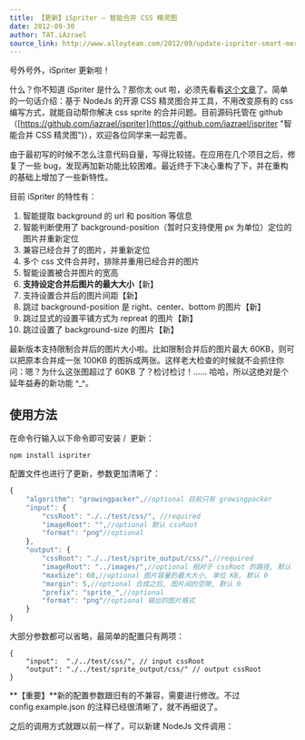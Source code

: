 ```yaml
---
title: 【更新】iSpriter – 智能合并 CSS 精灵图
date: 2012-09-30
author: TAT.iAzrael
source_link: http://www.alloyteam.com/2012/09/update-ispriter-smart-merging-css-sprite/
---
```


<!-- {% raw %} - for jekyll -->

号外号外，iSpriter 更新啦！

什么？你不知道 iSpriter 是什么？那你太 out 啦，必须先看看[这个文章](http://www.alloyteam.com/2012/06/nodejs-smart-merging-css-wizard-tool-intelligentspriter/ "NodeJs 智能合并 CSS 精灵图工具 iSpriter")了。简单的一句话介绍：基于 NodeJs 的开源 CSS 精灵图合并工具，不用改变原有的 css 编写方式，就能自动帮你解决 css sprite 的合并问题。目前源码托管在 github（[https://github.com/iazrael/ispriter](https://github.com/iazrael/ispriter "智能合并 CSS 精灵图")），欢迎各位同学来一起完善。

由于最初写的时候不怎么注意代码自量，写得比较搓。在应用在几个项目之后，修复了一些 bug，发现再加新功能比较困难。最近终于下决心重构了下，并在重构的基础上增加了一些新特性。

目前 iSpriter 的特性有：

1.  智能提取 background 的 url 和 position 等信息
2.  智能判断使用了 background-position（暂时只支持使用 px 为单位）定位的图片并重新定位
3.  兼容已经合并了的图片，并重新定位
4.  多个 css 文件合并时，排除并重用已经合并的图片
5.  智能设置被合并图片的宽高
6.  **支持设定合并后图片的最大大小**【新】
7.  支持设置合并后的图片间距【新】
8.  跳过 background-position 是 right、center、bottom 的图片【新】
9.  跳过显式的设置平铺方式为 repreat 的图片【新】
10. 跳过设置了 background-size 的图片【新】

最新版本支持限制合并后的图片大小啦。比如限制合并后的图片最大 60KB，则可以把原本合并成一张 100KB 的图拆成两张。这样老大检查的时候就不会抓住你问：嗯？为什么这张图超过了 60KB 了？检讨检讨！…… 哈哈，所以这绝对是个延年益寿的新功能 ^\_^。

## 使用方法

在命令行输入以下命令即可安装 /  更新：

    npm install ispriter

配置文件也进行了更新，参数更加清晰了：

```javascript
{
    "algorithm": "growingpacker",//optional 目前只有 growingpacker
    "input": {
        "cssRoot": "./../test/css/", //required
        "imageRoot": "",//optional 默认 cssRoot
        "format": "png"//optional
    },
    "output": {
        "cssRoot": "./../test/sprite_output/css/",//required
        "imageRoot": "../images/",//optional 相对于 cssRoot 的路径, 默认 "./image/", 最终会变成合并后的的图片路径写在css文件中
        "maxSize": 60,//optional 图片容量的最大大小, 单位 KB, 默认 0
        "margin": 5,//optional 合成之后, 图片间的空隙, 默认 0
        "prefix": "sprite_",//optional 
        "format": "png"//optional 输出的图片格式
    }
}
```

大部分参数都可以省略，最简单的配置只有两项：

    {
        "input":  "./../test/css/", // input cssRoot
        "output": "./../test/sprite_output/css/" // output cssRoot
    }

**【重要】**新的配置参数跟旧有的不兼容，需要进行修改。不过 config.example.json 的注释已经很清晰了，就不再细说了。

之后的调用方式就跟以前一样了，可以新建 NodeJs 文件调用：


<!-- {% endraw %} - for jekyll -->